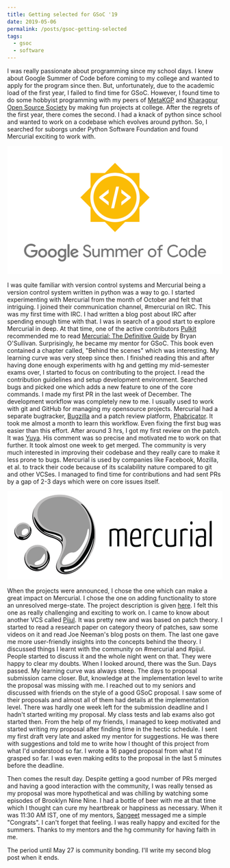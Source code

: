 ```yaml
---
title: Getting selected for GSoC '19
date: 2019-05-06
permalink: /posts/gsoc-getting-selected
tags:
  - gsoc
  - software
---
```


I was really passionate about programming since my school days. I knew about Google Summer of Code before coming to my college and wanted to apply for the program since then. But, unfortunately, due to the academic load of the first year, I failed to find time for GSoC. However, I found time to do some hobbyist programming with my peers of [MetaKGP](https://metakgp.github.io/) and [Kharagpur Open Source Society](https://kossiitkgp.org/) by making fun projects at college. After the regrets of the first year, there comes the second. I had a knack of python since school and wanted to work on a codebase which evolves around python. So, I searched for suborgs under Python Software Foundation and found Mercurial exciting to work with.

![GSoC](https://raw.githubusercontent.com/themousepotato/themousepotato.github.io/master/images/gsoc-banner.png)

I was quite familiar with version control systems and Mercurial being a version control system written in python was a way to go. I started experimenting with Mercurial from the month of October and felt that intriguing. I joined their communication channel, #mercurial on IRC. This was my first time with IRC. I had written a blog post about IRC after spending enough time with that. I was in search of a good start to explore Mercurial in deep. At that time, one of the active contributors [Pulkit](https://bitbucket.org/PulkitG/) recommended me to read [Mercurial: The Definitive Guide](http://hgbook.red-bean.com/) by Bryan O'Sullivan. Surprisingly, he became my mentor for GSoC. This book even contained a chapter called, "Behind the scenes" which was interesting. My learning curve was very steep since then. I finished reading this and after having done enough experiments with hg and getting my mid-semester exams over, I started to focus on contributing to the project. I read the contribution guidelines and setup development environment. Searched bugs and picked one which adds a new feature to one of the core commands. I made my first PR in the last week of December. The development workflow was completely new to me. I usually used to work with git and GitHub for managing my opensource projects. Mercurial had a separate bugtracker, [Bugzilla](https://bz.mercurial-scm.org/) and a patch review platform, [Phabricator](https://phab.mercurial-scm.org/). It took me almost a month to learn this workflow. Even fixing the first bug was easier than this effort. After around 3 hrs, I got my first review on the patch. It was [Yuya](https://bitbucket.org/yuja/). His comment was so precise and motivated me to work on that further. It took almost one week to get merged. The community is very much interested in improving their codebase and they really care to make it less prone to bugs. Mercurial is used by companies like Facebook, Mozilla, et al. to track their code because of its scalability nature compared to git and other VCSes. I managed to find time for contributions and had sent PRs by a gap of 2-3 days which were on core issues itself.

![Mercurial](https://raw.githubusercontent.com/themousepotato/themousepotato.github.io/master/images/mercurial-banner.png)

When the projects were announced, I chose the one which can make a great impact on Mercurial. I chose the one on adding functionality to store an unresolved merge-state. The project description is given [here](https://www.mercurial-scm.org/wiki/SummerOfCode/Ideas2019#Add_functionality_to_store_an_unresolved_merge-state). I felt this one as really challenging and exciting to work on. I came to know about another VCS called [Pijul](https://pijul.org/). It was pretty new and was based on patch theory. I started to read a research paper on category theory of patches, saw some videos on it and read Joe Neeman's blog posts on them. The last one gave me more user-friendly insights into the concepts behind the theory. I discussed things I learnt with the community on #mercurial and #pijul. People started to discuss it and the whole night went on that. They were happy to clear my doubts. When I looked around, there was the Sun. Days passed. My learning curve was always steep. The days to proposal submission came closer. But, knowledge at the implementation level to write the proposal was missing with me. I reached out to my seniors and discussed with friends on the style of a good GSoC proposal. I saw some of their proposals and almost all of them had details at the implementation level. There was hardly one week left for the submission deadline and I hadn't started writing my proposal. My class tests and lab exams also got started then. From the help of my friends, I managed to keep motivated and started writing my proposal after finding time in the hectic schedule. I sent my first draft very late and asked my mentor for suggestions. He was there with suggestions and told me to write how I thought of this project from what I'd understood so far. I wrote a 16 paged proposal from what I'd grasped so far. I was even making edits to the proposal in the last 5 minutes before the deadline.

Then comes the result day. Despite getting a good number of PRs merged and having a good interaction with the community, I was really tensed as my proposal was more hypothetical and was chilling by watching some episodes of Brooklyn Nine Nine. I had a bottle of beer with me at that time which I thought can cure my heartbreak or happiness as necessary. When it was 11:30 AM IST, one of my mentors, [Sangeet](https://bitbucket.org/sangeet259/) messaged me a simple "Congrats". I can't forget that feeling. I was really happy and excited for the summers. Thanks to my mentors and the hg community for having faith in me.

The period until May 27 is community bonding. I'll write my second blog post when it ends.
